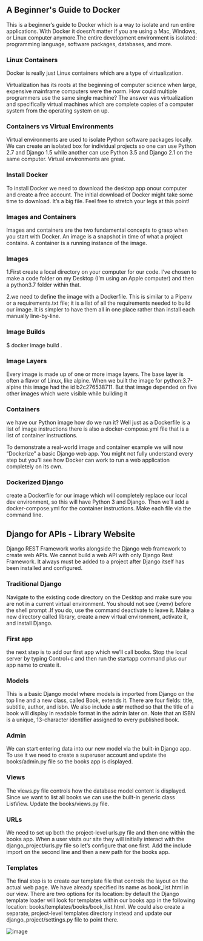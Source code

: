 ## A Beginner's Guide to Docker

This is a beginner’s guide to Docker which is a way to isolate and run entire applications. With Docker it doesn’t matter if you are using a Mac, Windows, 
or Linux computer anymore.The entire development environment is isolated: programming language, software packages, databases, and more.

### Linux Containers

Docker is really just Linux containers which are a type of virtualization.

Virtualization has its roots at the beginning of computer science when large, expensive mainframe computers were the norm. How could multiple programmers use
the same single machine? The answer was virtualization and specifically virtual machines which are complete copies of a computer system from the operating system on up.


### Containers vs Virtual Environments

Virtual environments are used to isolate Python software packages locally. We can create an isolated box 
for individual projects so one can use Python 2.7 and Django 1.5 while another can use Python 3.5 and Django 2.1 on the same computer. Virtual environments are great.


### Install Docker

To install Docker we need to download the desktop app onour computer and create a free account. The initial download of Docker might take some time to download.
It’s a big file. Feel free to stretch your legs at this point!

### Images and Containers

Images and containers are the two fundamental concepts to grasp when you start with Docker. An image is a snapshot in time of what a project contains.
A container is a running instance of the image.

### Images

1.First create a local directory on your computer for our code. I’ve chosen to make a code folder on my Desktop (I’m using an Apple computer) and then a python3.7
folder within that.

2.we need to define the image with a Dockerfile. This is similar to a Pipenv or a requirements.txt file; it is a list of all the requirements needed to build our
image. It is simpler to have them all in one place rather than install each manually line-by-line.


### Image Builds

$ docker image build .


### Image Layers

Every image is made up of one or more image layers. The base layer is often a flavor of Linux, like alpine. When we built the image for python:3.7-alpine this 
image had the id b2c276538711. But that image depended on five other images which were visible while building it

### Containers

we have our Python image how do we run it? Well just as a Dockerfile is a list of image instructions there is also a docker-compose.yml file that is a list of
container instructions.

To demonstrate a real-world image and container example we will now “Dockerize” a basic Django web app. You might not fully understand every step but you’ll see 
how Docker can work to run a web application completely on its own.


### Dockerized Django

create a Dockerfile for our image which will completely replace our local dev environment, so this will have Python 3 and Django. Then we’ll add a docker-compose.yml
for the container instructions. Make each file via the command line.


## Django for APIs - Library Website

Django REST Framework works alongside the Django web framework to create web APIs. We cannot build a web API with only Django Rest Framework. It always must be
added to a project after Django itself has been installed and configured.

### Traditional Django

Navigate to the existing code directory on the Desktop and make sure you are not in a current virtual environment. You should not see (.venv) before the shell prompt
.If you do, use the command deactivate to leave it. Make a new directory called library, create a new virtual environment, activate it, and install Django.

### First app

the next step is to add our first app which we’ll call books. Stop the local server by typing Control+c and then run the startapp command plus our app name to 
create it.

### Models

This is a basic Django model where models is imported from Django on the top line and a new class, called Book, extends it. There are four fields: title, subtitle,
author, and isbn. We also include a __str__ method so that the title of a book will display in readable format in the admin later on. Note that an ISBN is a unique,
13-character identifier assigned to every published book.


### Admin


We can start entering data into our new model via the built-in Django app. To use it we need to create a superuser account and update the books/admin.py file so
the books app is displayed.


### Views

The views.py file controls how the database model content is displayed. Since we want to list all books we can use the built-in generic class ListView. Update the
books/views.py file.


### URLs

We need to set up both the project-level urls.py file and then one within the books app. When a user visits our site they will initially interact with the 
django_project/urls.py file so let’s configure that one first. Add the include import on the second line and then a new path for the books app.


### Templates

The final step is to create our template file that controls the layout on the actual web page. We have already specified its name as book_list.html in our view.
There are two options for its location: by default the Django template loader will look for templates within our books app in the following location:
books/templates/books/book_list.html. We could also create a separate, project-level templates directory instead and update our django_project/settings.py file
to point there.

![image](https://djangoforapis.com/assets/images/03_book_page.png)

















